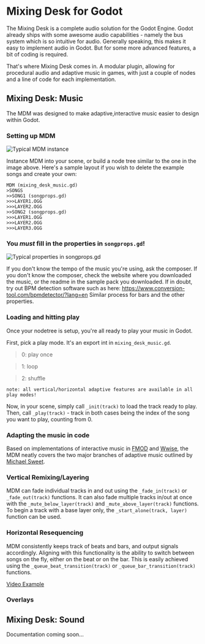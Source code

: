 
# Mixing Desk for Godot

The Mixing Desk is a complete audio solution for the Godot Engine.
Godot already ships with some awesome audio capabilities - namely the bus system which is so intuitive for audio.
Generally speaking, this makes it easy to implement audio in Godot.
But for some more advanced features, a bit of coding is required.

That's where Mixing Desk comes in. A modular plugin, allowing for procedural audio and adaptive music in games, with just a couple of nodes and a line of code for each implementation.

## Mixing Desk: Music

The MDM was designed to make adaptive,interactive music easier to design within Godot.

### Setting up MDM

![Typical MDM instance](https://i.imgur.com/iVSwKZY.png)

Instance MDM into your scene, or build a node tree similar to the one in the image above.
Here's a sample layout if you wish to delete the example songs and create your own:
```
MDM (mixing_desk_music.gd)
>SONGS
>>SONG1 (songprops.gd)
>>>LAYER1.OGG
>>>LAYER2.OGG
>>SONG2 (songprops.gd)
>>>LAYER1.OGG
>>>LAYER2.OGG
>>>LAYER3.OGG
```
### You *must* fill in the properties in `songprops.gd`!
![Typical properties in songprops.gd](https://i.imgur.com/nqxhFaN.png)

If you don't know the tempo of the music you're using, ask the composer. If you don't know the composer, check the website where you downloaded the music, or the readme in the sample pack you downloaded. If in doubt, try out BPM detection software such as here: https://www.conversion-tool.com/bpmdetector/?lang=en
Similar process for bars and the other properties.

### Loading and hitting play

Once your nodetree is setup, you're all ready to play your music in Godot.

First, pick a play mode. It's an export int in `mixing_desk_music.gd`.

> 0: play once

> 1: loop

> 2: shuffle

	note: all vertical/horizontal adaptive features are available in all play modes!

Now, in your scene, simply call `_init(track)` to load the track ready to play.
Then, call `_play(track)` - track in both cases being the index of the song you want to play, counting from 0.

### Adapting the music in code

Based on implementations of interactive music in [FMOD](https://www.fmod.com/) and [Wwise](https://www.audiokinetic.com/products/wwise/),  the MDM neatly covers the two major branches of adaptive music outlined by [Michael Sweet](https://www.designingmusicnow.com/2016/06/13/advantages-disadvantages-common-interactive-music-techniques-used-video-games/).

### **Vertical Remixing/Layering**
MDM can fade individual tracks in and out using the `_fade_in(track)` or `_fade_out(track)` functions. It can also fade multiple tracks in/out at once with the `_mute_below_layer(track)` and `_mute_above_layer(track)` functions. To begin a track with a base layer only, the `_start_alone(track, layer)` function can be used.

### **Horizontal Resequencing**
MDM consistently keeps track of beats and bars, and output signals accordingly. Aligning with this functionality is the ability to switch between songs on the fly, either on the beat or on the bar. This is easily achieved using the `_queue_beat_transition(track)` or `_queue_bar_transition(track)` functions.

[Video Example](https://streamable.com/1cx2w)

### Overlays



## Mixing Desk: Sound
Documentation coming soon...